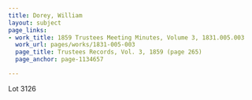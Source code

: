 ```yaml
---
title: Dorey, William
layout: subject
page_links:
- work_title: 1859 Trustees Meeting Minutes, Volume 3, 1831.005.003
  work_url: pages/works/1831-005-003
  page_title: Trustees Records, Vol. 3, 1859 (page 265)
  page_anchor: page-1134657

---
```

<p>Lot 3126</p>